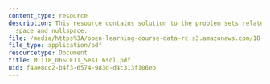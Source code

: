 ```yaml
---
content_type: resource
description: This resource contains solution to the problem sets related to column
  space and nullspace.
file: /media/https%3A/open-learning-course-data-rc.s3.amazonaws.com/18-06sc-linear-algebra-fall-2011/f4ae8cc2b4f36574983dd4c313f106eb_MIT18_06SCF11_Ses1.6sol.pdf
file_type: application/pdf
resourcetype: Document
title: MIT18_06SCF11_Ses1.6sol.pdf
uid: f4ae8cc2-b4f3-6574-983d-d4c313f106eb
---
```

